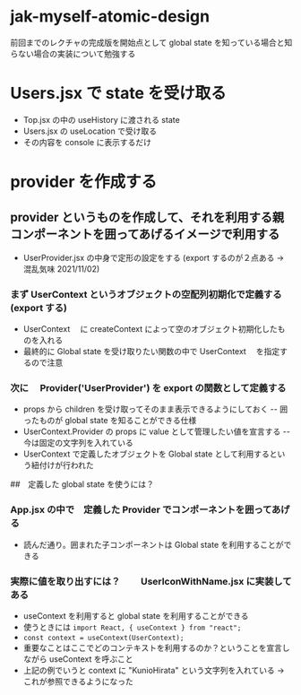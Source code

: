 # jak-myself-atomic-design

前回までのレクチャの完成版を開始点として global state を知っている場合と知らない場合の実装について勉強する

# Users.jsx で state を受け取る

- Top.jsx の中の useHistory に渡される state
- Users.jsx の useLocation で受け取る
- その内容を console に表示するだけ

# provider を作成する

## provider というものを作成して、それを利用する親コンポーネントを囲ってあげるイメージで利用する

- UserProvider.jsx の中身で定形の設定をする (export するのが２点ある → 混乱気味 2021/11/02)

### まず UserContext というオブジェクトの空配列初期化で定義する(export する)

- UserContext 　に createContext によって空のオブジェクト初期化したものを入れる
- 最終的に Global state を受け取りたい関数の中で UserContext 　を指定するので注意

### 次に　 Provider('UserProvider') を export の関数として定義する

- props から children を受け取ってそのまま表示できるようにしておく
  -- 囲ったものが global state を知ることができる仕様
- UserContext.Provider の props に value として管理したい値を宣言する
  -- 今は固定の文字列を入れている
- UserContext で定義したオブジェクトを Global state として利用するという紐付けが行われた

##　定義した global state を使うには？

### App.jsx の中で　定義した Provider でコンポーネントを囲ってあげる

- 読んだ通り。囲まれた子コンポーネントは Global state を利用することができる

### 実際に値を取り出すには？　　 UserIconWithName.jsx に実装してある

- useContext を利用すると global state を利用することができる
- 使うときには `import React, { useContext } from "react";`
- `const context = useContext(UserContext);`
- 重要なことはここでどのコンテキストを利用するのか？ということを宣言しながら useContext を呼ぶこと
- 上記の例でいうと context に "KunioHirata" という文字列を入れている → これが参照できるようになった

